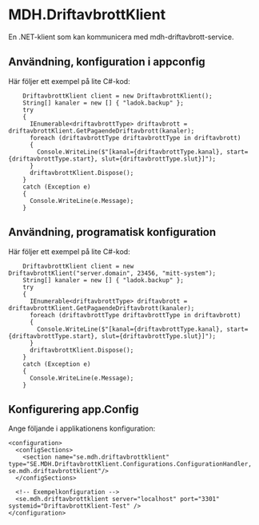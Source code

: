 ﻿# MDH.DriftavbrottKlient

En .NET-klient som kan kommunicera med mdh-driftavbrott-service.

## Användning, konfiguration i appconfig

Här följer ett exempel på lite C#-kod:

```
    DriftavbrottKlient client = new DriftavbrottKlient();
    String[] kanaler = new [] { "ladok.backup" };
    try
    {
      IEnumerable<driftavbrottType> driftavbrott = driftavbrottKlient.GetPagaendeDriftavbrott(kanaler);
      foreach (driftavbrottType driftavbrottType in driftavbrott)
      {
        Console.WriteLine($"[kanal={driftavbrottType.kanal}, start={driftavbrottType.start}, slut={driftavbrottType.slut}]");
      }
      driftavbrottKlient.Dispose();
    }
    catch (Exception e)
    {
      Console.WriteLine(e.Message);
    }

```

## Användning, programatisk konfiguration

Här följer ett exempel på lite C#-kod:

```
    DriftavbrottKlient client = new DriftavbrottKlient("server.domain", 23456, "mitt-system");
    String[] kanaler = new [] { "ladok.backup" };
    try
    {
      IEnumerable<driftavbrottType> driftavbrott = driftavbrottKlient.GetPagaendeDriftavbrott(kanaler);
      foreach (driftavbrottType driftavbrottType in driftavbrott)
      {
        Console.WriteLine($"[kanal={driftavbrottType.kanal}, start={driftavbrottType.start}, slut={driftavbrottType.slut}]");
      }
      driftavbrottKlient.Dispose();
    }
    catch (Exception e)
    {
      Console.WriteLine(e.Message);
    }

```

## Konfigurering app.Config

Ange följande i applikationens konfiguration:

```
<configuration>
  <configSections>
    <section name="se.mdh.driftavbrottklient" type="SE.MDH.DriftavbrottKlient.Configurations.ConfigurationHandler, se.mdh.driftavbrottklient"/>
  </configSections>

  <!-- Exempelkonfiguration -->
  <se.mdh.driftavbrottklient server="localhost" port="3301" systemid="DriftavbrottKlient-Test" />
</configuration>
```
